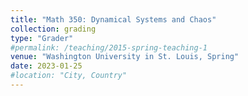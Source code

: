 ```yaml
---
title: "Math 350: Dynamical Systems and Chaos"
collection: grading
type: "Grader"
#permalink: /teaching/2015-spring-teaching-1
venue: "Washington University in St. Louis, Spring"
date: 2023-01-25
#location: "City, Country"
---
```





